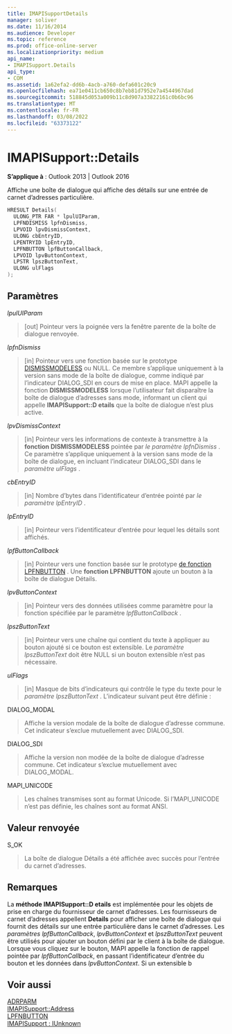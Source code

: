 ```yaml
---
title: IMAPISupportDetails
manager: soliver
ms.date: 11/16/2014
ms.audience: Developer
ms.topic: reference
ms.prod: office-online-server
ms.localizationpriority: medium
api_name:
- IMAPISupport.Details
api_type:
- COM
ms.assetid: 1a62efa2-dd6b-4acb-a760-defa601c20c9
ms.openlocfilehash: ea71e0411cb650c8b7eb81d7952e7a4544967dad
ms.sourcegitcommit: 518845d053a009b11c8d907a33822161c0b6bc96
ms.translationtype: MT
ms.contentlocale: fr-FR
ms.lasthandoff: 03/08/2022
ms.locfileid: "63373122"
---
```

# <a name="imapisupportdetails"></a>IMAPISupport::Details

**S’applique à** : Outlook 2013 | Outlook 2016

Affiche une boîte de dialogue qui affiche des détails sur une entrée de carnet d’adresses particulière.

```cpp
HRESULT Details(
  ULONG_PTR FAR * lpulUIParam,
  LPFNDISMISS lpfnDismiss,
  LPVOID lpvDismissContext,
  ULONG cbEntryID,
  LPENTRYID lpEntryID,
  LPFNBUTTON lpfButtonCallback,
  LPVOID lpvButtonContext,
  LPSTR lpszButtonText,
  ULONG ulFlags
);
```

## <a name="parameters"></a>Paramètres

 _lpulUIParam_

> [out] Pointeur vers la poignée vers la fenêtre parente de la boîte de dialogue renvoyée.

 _lpfnDismiss_

> [in] Pointeur vers une fonction basée sur le prototype [DISMISSMODELESS](dismissmodeless.md) ou NULL. Ce membre s’applique uniquement à la version sans mode de la boîte de dialogue, comme indiqué par l’indicateur DIALOG_SDI en cours de mise en place. MAPI appelle la fonction **DISMISSMODELESS** lorsque l’utilisateur fait disparaître la boîte de dialogue d’adresses sans mode, informant un client qui appelle **IMAPISupport::D etails** que la boîte de dialogue n’est plus active.

 _lpvDismissContext_

> [in] Pointeur vers les informations de contexte à transmettre à la **fonction DISMISSMODELESS** pointée par _le paramètre lpfnDismiss_ . Ce paramètre s’applique uniquement à la version sans mode de la boîte de dialogue, en incluant l’indicateur DIALOG_SDI dans le _paramètre ulFlags_ .

 _cbEntryID_

> [in] Nombre d’bytes dans l’identificateur d’entrée pointé par _le paramètre lpEntryID_ .

 _lpEntryID_

> [in] Pointeur vers l’identificateur d’entrée pour lequel les détails sont affichés.

 _lpfButtonCallback_
 
> [in] Pointeur vers une fonction basée sur le prototype [de fonction LPFNBUTTON](lpfnbutton.md) . Une **fonction LPFNBUTTON** ajoute un bouton à la boîte de dialogue Détails.

 _lpvButtonContext_
 
> [in] Pointeur vers des données utilisées comme paramètre pour la fonction spécifiée par le paramètre _lpfButtonCallback_ .

 _lpszButtonText_
 
> [in] Pointeur vers une chaîne qui contient du texte à appliquer au bouton ajouté si ce bouton est extensible. Le _paramètre lpszButtonText_ doit être NULL si un bouton extensible n’est pas nécessaire.

 _ulFlags_

> [in] Masque de bits d’indicateurs qui contrôle le type du texte pour le _paramètre lpszButtonText_ . L’indicateur suivant peut être définie :

DIALOG_MODAL

> Affiche la version modale de la boîte de dialogue d’adresse commune. Cet indicateur s’exclue mutuellement avec DIALOG_SDI.

DIALOG_SDI

> Affiche la version non modée de la boîte de dialogue d’adresse commune. Cet indicateur s’exclue mutuellement avec DIALOG_MODAL.

MAPI_UNICODE

> Les chaînes transmises sont au format Unicode. Si l’MAPI_UNICODE n’est pas définie, les chaînes sont au format ANSI.

## <a name="return-value"></a>Valeur renvoyée

S_OK

> La boîte de dialogue Détails a été affichée avec succès pour l’entrée du carnet d’adresses.

## <a name="remarks"></a>Remarques

La **méthode IMAPISupport::D etails** est implémentée pour les objets de prise en charge du fournisseur de carnet d’adresses. Les fournisseurs de carnet d’adresses appellent **Details** pour afficher une boîte de dialogue qui fournit des détails sur une entrée particulière dans le carnet d’adresses. Les _paramètres lpfButtonCallback_, _lpvButtonContext_ et _lpszButtonText_ peuvent être utilisés pour ajouter un bouton défini par le client à la boîte de dialogue. Lorsque vous cliquez sur le bouton, MAPI appelle la fonction de rappel pointée par _lpfButtonCallback_, en passant l’identificateur d’entrée du bouton et les données dans _lpvButtonContext_. Si un extensible b

## <a name="see-also"></a>Voir aussi

[ADRPARM](adrparm.md)  
[IMAPISupport::Address](imapisupport-address.md)  
[LPFNBUTTON](lpfnbutton.md)  
[IMAPISupport : IUnknown](imapisupportiunknown.md)

